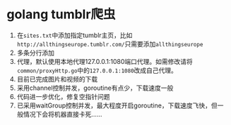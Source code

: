 # golang tumblr爬虫
1. 在`sites.txt`中添加指定tumblr主页，比如`http://allthingseurope.tumblr.com/`只需要添加`allthingseurope`
2. 多条分行添加
3. 代理，默认使用本地代理127.0.0.1:1080端口代理。如需修改请将`common/proxyHttp.go`中的`127.0.0.1:1080`改成自己代理。
4. 目前已完成图片和视频的下载
5. 采用channel控制并发，goroutine有点少，下载速度一般
6. 代码进一步优化，修复空指针问题
7. 已采用waitGroup控制并发，最大程度开启goroutine，下载速度飞快，但一般情况下会将机器直接卡死......

